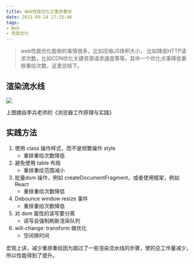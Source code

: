 ```yaml
---
title: Web性能优化之重排重绘
date: 2021-03-14 17:33:46
tags:
- Web
- 性能优化
---
```


> web性能优化能做的事情很多，比如压缩JS体积大小， 比如降低HTTP请求次数，比如CDN优化关键资源请求速度等等。其中一个优化点事降低重排重绘次数，这里总结下。

## 渲染流水线

![](https://static.1991421.cn/2021/2021-03-14-173729.jpeg)

上图摘自李兵老师的《浏览器工作原理与实践》

## 实践方法

1. 使用 class 操作样式，而不是频繁操作 style
   - 重排重绘次数降低
2. 避免使用 table 布局
   - 重排重绘范围减小
3. 批量dom 操作，例如 createDocumentFragment，或者使用框架，例如 React
   - 重排重绘次数降低
4. Debounce window resize 事件
   - 重排重绘次数降低
5. 对 dom 属性的读写要分离
   - 读写会强制刷新渲染队列
6. will-change: transform 做优化
   - 空间换时间

宏观上讲，减少重排重绘因为跳过了一些渲染流水线的步骤，使的总工作量减少，所以性能得到了提升。

